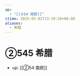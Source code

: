 ```yaml
---
up:
  - "[[②54 南欧]]"
ctime: 2025-03-01T13:19:26+08:00
aliases:
  - 希腊
---
```


# ②545 希腊

- up: [[②54 南欧]]
